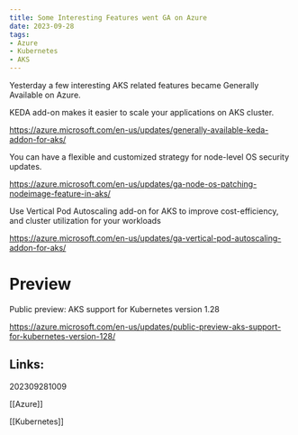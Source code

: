 ```yaml
---
title: Some Interesting Features went GA on Azure 
date: 2023-09-28
tags:
- Azure
- Kubernetes
- AKS
---
```


Yesterday a few interesting AKS related features became Generally Available on Azure.

KEDA add-on makes it easier to scale your applications on AKS cluster.

https://azure.microsoft.com/en-us/updates/generally-available-keda-addon-for-aks/

You can have a flexible and customized strategy for node-level OS security updates.

https://azure.microsoft.com/en-us/updates/ga-node-os-patching-nodeimage-feature-in-aks/

Use Vertical Pod Autoscaling add-on for AKS to improve cost-efficiency, and cluster utilization for your workloads

https://azure.microsoft.com/en-us/updates/ga-vertical-pod-autoscaling-addon-for-aks/

# Preview

Public preview: AKS support for Kubernetes version 1.28

https://azure.microsoft.com/en-us/updates/public-preview-aks-support-for-kubernetes-version-128/


## Links:

202309281009

[[Azure]]

[[Kubernetes]]
